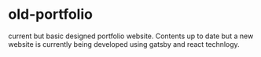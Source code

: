 # old-portfolio
current but basic designed portfolio website. Contents up to date but a new website is currently being developed using gatsby and react technlogy.
